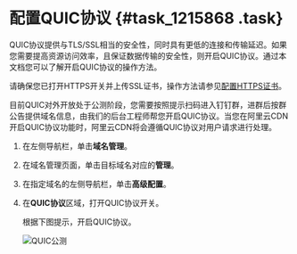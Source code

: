 # 配置QUIC协议 {#task_1215868 .task}

QUIC协议提供与TLS/SSL相当的安全性，同时具有更低的连接和传输延迟。如果您需要提高资源访问效率，且保证数据传输的安全性，则开启QUIC协议。通过本文档您可以了解开启QUIC协议的操作方法。

请确保您已打开HTTPS开关并上传SSL证书，操作方法请参见[配置HTTPS证书](intl.zh-CN/域名管理/HTTPS安全加速/配置HTTPS证书.md#)。

目前QUIC对外开放处于公测阶段，您需要按照提示扫码进入钉钉群，进群后按群公告提供域名信息，由我们的后台工程师帮您开启QUIC协议。当您在阿里云CDN开启QUIC协议功能时，阿里云CDN将会遵循QUIC协议对用户请求进行处理。

1.  在左侧导航栏，单击**域名管理**。
2.  在域名管理页面，单击目标域名对应的**管理**。
3.  在指定域名的左侧导航栏，单击**高级配置**。
4.  在**QUIC协议**区域，打开QUIC协议开关。 

    根据下图提示，开启QUIC协议。

    ![QUIC公测](http://static-aliyun-doc.oss-cn-hangzhou.aliyuncs.com/assets/img/974425/156388136552642_zh-CN.png)


